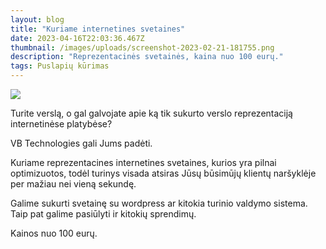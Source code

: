 ```yaml
---
layout: blog
title: "Kuriame internetines svetaines"
date: 2023-04-16T22:03:36.467Z
thumbnail: /images/uploads/screenshot-2023-02-21-181755.png
description: "Reprezentacinės svetainės, kaina nuo 100 eurų."
tags: Puslapių kūrimas
---
```

<img src="https://verslobrizas.lt/images/uploads/design.svg">

Turite verslą, o gal galvojate apie ką tik sukurto verslo reprezentaciją internetinėse platybėse?

VB Technologies gali Jums padėti. 

Kuriame reprezentacines internetines svetaines, kurios yra pilnai optimizuotos, todėl turinys visada atsiras Jūsų būsimūjų klientų naršyklėje per mažiau nei vieną sekundę.

Galime sukurti svetainę su wordpress ar kitokia turinio valdymo sistema. Taip pat galime pasiūlyti ir kitokių sprendimų.

Kainos nuo 100 eurų.

